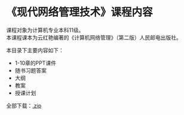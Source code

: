 《现代网络管理技术》课程内容
====


课程对象为计算机专业本科11级。   
本课程课本为云红艳编著的《计算机网络管理》（第二版）人民邮电出版社。  
   
本目录下主要内容如下：  
- 1-10章的PPT课件   
- 随书习题答案    
- 大纲    
- 教案   
- 授课计划  
   
全部下载：[.zip](https://github.com/onpm/2014/archive/master.zip "全部文件")   

